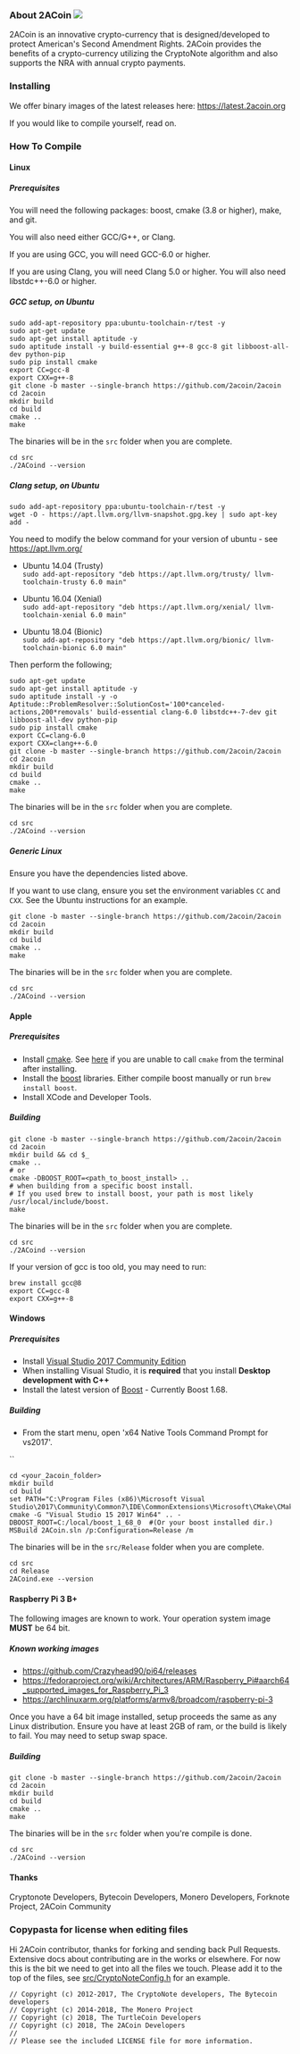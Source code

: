 ### About 2ACoin ![](./2acoin_logo.png)
2ACoin is an innovative crypto-currency that is designed/developed to protect American's Second Amendment Rights. 2ACoin provides the benefits of a crypto-currency utilizing the CryptoNote algorithm and also supports the NRA with annual crypto payments. 
### Installing

We offer binary images of the latest releases here: https://latest.2acoin.org

If you would like to compile yourself, read on.

### How To Compile

#### Linux

##### Prerequisites

You will need the following packages: boost, cmake (3.8 or higher), make, and git.

You will also need either GCC/G++, or Clang.

If you are using GCC, you will need GCC-6.0 or higher.

If you are using Clang, you will need Clang 5.0 or higher. You will also need libstdc++\-6.0 or higher.

##### GCC setup, on Ubuntu

    sudo add-apt-repository ppa:ubuntu-toolchain-r/test -y
    sudo apt-get update
    sudo apt-get install aptitude -y
    sudo aptitude install -y build-essential g++-8 gcc-8 git libboost-all-dev python-pip
    sudo pip install cmake
    export CC=gcc-8
    export CXX=g++-8
    git clone -b master --single-branch https://github.com/2acoin/2acoin
    cd 2acoin
    mkdir build
    cd build
    cmake ..
    make
    
The binaries will be in the `src` folder when you are complete.

    cd src
    ./2ACoind --version
    
##### Clang setup, on Ubuntu

    sudo add-apt-repository ppa:ubuntu-toolchain-r/test -y
    wget -O - https://apt.llvm.org/llvm-snapshot.gpg.key | sudo apt-key add -
    
You need to modify the below command for your version of ubuntu - see https://apt.llvm.org/

* Ubuntu 14.04 (Trusty)  
`sudo add-apt-repository "deb https://apt.llvm.org/trusty/ llvm-toolchain-trusty 6.0 main"`

* Ubuntu 16.04 (Xenial)  
`sudo add-apt-repository "deb https://apt.llvm.org/xenial/ llvm-toolchain-xenial 6.0 main"`

* Ubuntu 18.04 (Bionic)  
`sudo add-apt-repository "deb https://apt.llvm.org/bionic/ llvm-toolchain-bionic 6.0 main"`

Then perform the following;

    sudo apt-get update
    sudo apt-get install aptitude -y
    sudo aptitude install -y -o Aptitude::ProblemResolver::SolutionCost='100*canceled-actions,200*removals' build-essential clang-6.0 libstdc++-7-dev git libboost-all-dev python-pip
    sudo pip install cmake
    export CC=clang-6.0
    export CXX=clang++-6.0
    git clone -b master --single-branch https://github.com/2acoin/2acoin
    cd 2acoin
    mkdir build
    cd build
    cmake ..
    make
    
The binaries will be in the `src` folder when you are complete.

    cd src
    ./2ACoind --version
    
##### Generic Linux

Ensure you have the dependencies listed above.

If you want to use clang, ensure you set the environment variables `CC` and `CXX`.
See the Ubuntu instructions for an example.

    git clone -b master --single-branch https://github.com/2acoin/2acoin
    cd 2acoin
    mkdir build
    cd build
    cmake ..
    make
    
The binaries will be in the `src` folder when you are complete.

    cd src
    ./2ACoind --version
    
#### Apple

##### Prerequisites

- Install [cmake](https://cmake.org/). See [here](https://stackoverflow.com/questions/23849962/cmake-installer-for-mac-fails-to-create-usr-bin-symlinks) if you are unable to call `cmake` from the terminal after installing.
- Install the [boost](http://www.boost.org/) libraries. Either compile boost manually or run `brew install boost`.
- Install XCode and Developer Tools.


##### Building

    git clone -b master --single-branch https://github.com/2acoin/2acoin
    cd 2acoin
    mkdir build && cd $_
    cmake ..
    # or 
    cmake -DBOOST_ROOT=<path_to_boost_install> .. 
    # when building from a specific boost install. 
    # If you used brew to install boost, your path is most likely /usr/local/include/boost.
    make
        
The binaries will be in the `src` folder when you are complete.

    cd src
    ./2ACoind --version
    
If your version of gcc is too old, you may need to run:

    brew install gcc@8
    export CC=gcc-8
    export CXX=g++-8
    
#### Windows

##### Prerequisites

- Install [Visual Studio 2017 Community Edition](https://www.visualstudio.com/thank-you-downloading-visual-studio/?sku=Community&rel=15&page=inlineinstall)
- When installing Visual Studio, it is **required** that you install **Desktop development with C++**
- Install the latest version of [Boost](https://sourceforge.net/projects/boost/files/boost-binaries/1.68.0/boost_1_68_0-msvc-14.1-64.exe/download) - Currently Boost 1.68.

##### Building

- From the start menu, open 'x64 Native Tools Command Prompt for vs2017'.  

``

    cd <your_2acoin_folder>
    mkdir build  
    cd build  
    set PATH="C:\Program Files (x86)\Microsoft Visual Studio\2017\Community\Common7\IDE\CommonExtensions\Microsoft\CMake\CMake\bin";%PATH%  
    cmake -G "Visual Studio 15 2017 Win64" .. -DBOOST_ROOT=C:/local/boost_1_68_0  #(Or your boost installed dir.)  
    MSBuild 2ACoin.sln /p:Configuration=Release /m  
               
The binaries will be in the `src/Release` folder when you are complete.

    cd src
    cd Release
    2ACoind.exe --version
    
#### Raspberry Pi 3 B+
The following images are known to work. Your operation system image **MUST** be 64 bit.

##### Known working images

- https://github.com/Crazyhead90/pi64/releases
- https://fedoraproject.org/wiki/Architectures/ARM/Raspberry_Pi#aarch64_supported_images_for_Raspberry_Pi_3
- https://archlinuxarm.org/platforms/armv8/broadcom/raspberry-pi-3

Once you have a 64 bit image installed, setup proceeds the same as any Linux distribution. Ensure you have at least 2GB of ram, or the build is likely to fail. You may need to setup swap space.

##### Building

    git clone -b master --single-branch https://github.com/2acoin/2acoin
    cd 2acoin
    mkdir build
    cd build
    cmake ..
    make
    
The binaries will be in the `src` folder when you're compile is done.

    cd src
    ./2ACoind --version
    
#### Thanks
Cryptonote Developers, Bytecoin Developers, Monero Developers, Forknote Project, 2ACoin Community

### Copypasta for license when editing files

Hi 2ACoin contributor, thanks for forking and sending back Pull Requests. Extensive docs about contributing are in the works or elsewhere. For now this is the bit we need to get into all the files we touch. Please add it to the top of the files, see [src/CryptoNoteConfig.h](https://github.com/2acoin/2acoin/blob/master/src/CryptoNoteConfig.h) for an example.

    
    // Copyright (c) 2012-2017, The CryptoNote developers, The Bytecoin developers  
    // Copyright (c) 2014-2018, The Monero Project  
    // Copyright (c) 2018, The TurtleCoin Developers  
    // Copyright (c) 2018, The 2ACoin Developers  
    // 
    // Please see the included LICENSE file for more information.
    
